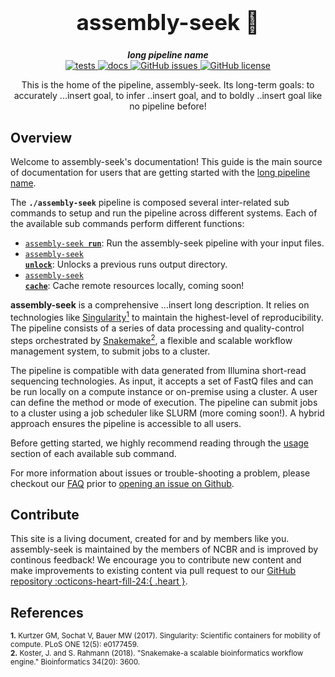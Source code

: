 <div align="center">

  <h1 style="font-size: 250%">assembly-seek 🔬</h1>

  <b><i>long pipeline name</i></b><br> 
  <a href="https://github.com/OpenOmics/assembly-seek/actions/workflows/main.yaml">
    <img alt="tests" src="https://github.com/OpenOmics/assembly-seek/workflows/tests/badge.svg">
  </a>
  <a href="https://github.com/OpenOmics/assembly-seek/actions/workflows/docs.yml">
    <img alt="docs" src="https://github.com/OpenOmics/assembly-seek/workflows/docs/badge.svg">
  </a>
  <a href="https://github.com/OpenOmics/assembly-seek/issues">
    <img alt="GitHub issues" src="https://img.shields.io/github/issues/OpenOmics/assembly-seek?color=brightgreen">
  </a>
  <a href="https://github.com/OpenOmics/assembly-seek/blob/main/LICENSE">
    <img alt="GitHub license" src="https://img.shields.io/github/license/OpenOmics/assembly-seek">
  </a>

  <p>
    This is the home of the pipeline, assembly-seek. Its long-term goals: to accurately ...insert goal, to infer ..insert goal, and to boldly ..insert goal like no pipeline before!
  </p>

</div>  


## Overview
Welcome to assembly-seek's documentation! This guide is the main source of documentation for users that are getting started with the [long pipeline name](https://github.com/OpenOmics/assembly-seek/). 

The **`./assembly-seek`** pipeline is composed several inter-related sub commands to setup and run the pipeline across different systems. Each of the available sub commands perform different functions: 

 * [<code>assembly-seek <b>run</b></code>](usage/run.md): Run the assembly-seek pipeline with your input files.
 * [<code>assembly-seek <b>unlock</b></code>](usage/unlock.md): Unlocks a previous runs output directory.
 * [<code>assembly-seek <b>cache</b></code>](usage/cache.md): Cache remote resources locally, coming soon!

**assembly-seek** is a comprehensive ...insert long description. It relies on technologies like [Singularity<sup>1</sup>](https://singularity.lbl.gov/) to maintain the highest-level of reproducibility. The pipeline consists of a series of data processing and quality-control steps orchestrated by [Snakemake<sup>2</sup>](https://snakemake.readthedocs.io/en/stable/), a flexible and scalable workflow management system, to submit jobs to a cluster.

The pipeline is compatible with data generated from Illumina short-read sequencing technologies. As input, it accepts a set of FastQ files and can be run locally on a compute instance or on-premise using a cluster. A user can define the method or mode of execution. The pipeline can submit jobs to a cluster using a job scheduler like SLURM (more coming soon!). A hybrid approach ensures the pipeline is accessible to all users.

Before getting started, we highly recommend reading through the [usage](usage/run.md) section of each available sub command.

For more information about issues or trouble-shooting a problem, please checkout our [FAQ](faq/questions.md) prior to [opening an issue on Github](https://github.com/OpenOmics/assembly-seek/issues).

## Contribute 

This site is a living document, created for and by members like you. assembly-seek is maintained by the members of NCBR and is improved by continous feedback! We encourage you to contribute new content and make improvements to existing content via pull request to our [GitHub repository :octicons-heart-fill-24:{ .heart }](https://github.com/OpenOmics/assembly-seek).


## References
<sup>**1.**  Kurtzer GM, Sochat V, Bauer MW (2017). Singularity: Scientific containers for mobility of compute. PLoS ONE 12(5): e0177459.</sup>  
<sup>**2.**  Koster, J. and S. Rahmann (2018). "Snakemake-a scalable bioinformatics workflow engine." Bioinformatics 34(20): 3600.</sup>  
